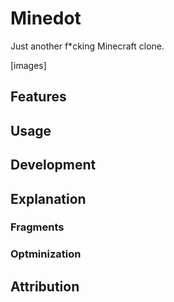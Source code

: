 # Minedot
Just another f*cking Minecraft clone.

[images]

## Features

## Usage

## Development

## Explanation

### Fragments
### Optminization

## Attribution